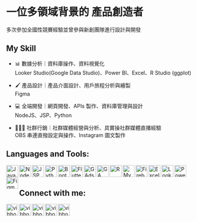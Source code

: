 # 一位多領域背景的 產品創造者
多次參加全國性競賽經驗並曾參與新創團隊進行設計與開發

## My Skill
- 📊 數據分析｜資料庫操作、資料視覺化 <br />
  Looker Studio(Google Data Studio)、Power BI、Excel、R Studio (ggplot)
- 🖌️ 產品設計｜產品介面設計、用戶旅程分析與繪製 <br />
  Figma
- 💻 全端開發｜網頁開發、APIs 製作、資料庫管理與設計 <br />
  NodeJS、JSP、Python
  
- 👨‍👦‍👦 社群行銷｜社群媒體經營與分析、具實操社群媒體直播經驗 <br />
  OBS 串連直撥設定與操作、Instagram 圖文製作

## Languages and Tools:
<img align="left" alt="JavaScript" width="32px" src="https://tony13382.github.io/assets/imgs/appIcons/javascript.png" />
<img align="left" alt="NodeJS" width="32px" src="https://tony13382.github.io/assets/imgs/appIcons/nodejs.png" />
<img align="left" alt="JSP" width="32px" src="https://tony13382.github.io/assets/imgs/appIcons/apacheTomcat.png" />
<img align="left" alt="Python" width="32px" src="https://tony13382.github.io/assets/imgs/appIcons/pyhon.png" />
<img align="left" alt="Bootstrap5" width="32px" src="https://tony13382.github.io/assets/imgs/appIcons/bootstrapV5.png" />
<img align="left" alt="Flutter" width="32px" src="https://tony13382.github.io/assets/imgs/appIcons/flutter.png" />
<img align="left" alt="GAds" width="32px" src="https://tony13382.github.io/assets/imgs/appIcons/googleAds.png" />
<img align="left" alt="GA" width="32px" src="https://tony13382.github.io/assets/imgs/appIcons/googleAnalytics.png" />
<img align="left" alt="R" width="32px" src="https://tony13382.github.io/assets/imgs/appIcons/rStudio.png" />
<img align="left" alt="MySQL" width="32px" src="https://tony13382.github.io/assets/imgs/appIcons/mysql.png" />
<img align="left" alt="Firebase" width="32px" src="https://tony13382.github.io/assets/imgs/appIcons/firebase.png" />
<img align="left" alt="Excel" width="32px" src="https://tony13382.github.io/assets/imgs/appIcons/excel.png" />
<img align="left" alt="Looker Studio" width="32px" src="https://tony13382.github.io/assets/imgs/appIcons/data_studio.svg" />
<img align="left" alt="Power BI" width="32px" src="https://tony13382.github.io/assets/imgs/appIcons/powerBi.png" />
<img align="left" alt="Figma" width="32px" src="https://tony13382.github.io/assets/imgs/appIcons/figma.png" />

<br />
<br />

## Connect with me:

[<img align="left" alt="vibhorchaudhary | LinkedIn" width="32px" src="https://tony13382.github.io/assets/imgs/mailIconPack/linkedinCircle.svg" />](https://www.linkedin.com/in/liang-chin-lu)

[<img align="left" alt="vibhorchaudhary | Facebook" width="32px" src="https://tony13382.github.io/assets/imgs/mailIconPack/facebookCircle.svg" />](https://www.facebook.com/tony13382/)

[<img align="left" alt="vibhorchaudhary | Instagram" width="32px" src="https://tony13382.github.io/assets/imgs/mailIconPack/instagramCircle.svg" />](https://www.instagram.com/liang_chin_ml/)

[<img align="left" alt="vibhorchaudhary | Mail" width="32px" src="https://tony13382.github.io/assets/imgs/mailIconPack/mailtoCircle.svg" />](mailto://liangchinlu@gmail.com)

[<img align="left" alt="vibhorchaudhary | Website" width="32px" src="https://tony13382.github.io/assets/imgs/mailIconPack/website.svg" />](https://tony13382.github.io)

<br />
